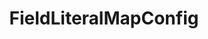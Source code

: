 ---
optionsClassName: FieldLiteralMapConfig
optionsClassFullName: MigrationTools._EngineV1.Configuration.FieldMap.FieldLiteralMapConfig
configurationSamples:
- name: default
  description: 
  code: >-
    {
      "$type": "FieldLiteralMapConfig",
      "WorkItemTypeName": "*",
      "targetField": "System.Status",
      "value": "New"
    }
  sampleFor: MigrationTools._EngineV1.Configuration.FieldMap.FieldLiteralMapConfig
description: Sets a field on the `target` to b a specific value.
className: FieldLiteralMapConfig
typeName: FieldMaps
architecture: v2
options:
- parameterName: targetField
  type: String
  description: missng XML code comments
  defaultValue: missng XML code comments
- parameterName: value
  type: String
  description: missng XML code comments
  defaultValue: missng XML code comments
- parameterName: WorkItemTypeName
  type: String
  description: missng XML code comments
  defaultValue: missng XML code comments

redirectFrom: []
layout: reference
toc: true
permalink: /Reference/v2/FieldMaps/FieldLiteralMapConfig/
title: FieldLiteralMapConfig
categories:
- FieldMaps
- v2
notes: ''
introduction: ''

---